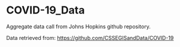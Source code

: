 # COVID-19_Data
Aggregate data call from Johns Hopkins github repository.

Data retrieved from: https://github.com/CSSEGISandData/COVID-19


